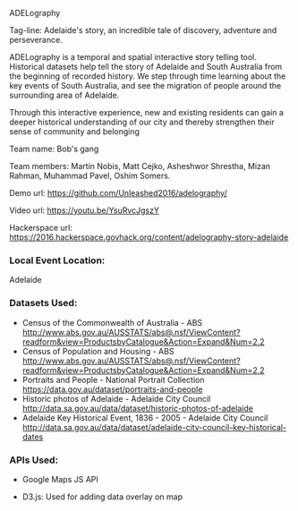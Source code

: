 ADELography

Tag-line: Adelaide's story, an incredible tale of discovery, adventure and perseverance.

ADELography is a temporal and spatial interactive story telling tool. Historical datasets help tell the story of Adelaide and South Australia from the beginning of recorded history. We step through time learning about the key events of South Australia, and see the migration of people around the surrounding area of Adelaide.

Through this interactive experience, new and existing residents can gain a deeper historical understanding of our city and thereby strengthen their sense of community and belonging

Team name: Bob's gang

Team members: Martin Nobis, Matt Cejko, Asheshwor Shrestha, Mizan Rahman, Muhammad Pavel, Oshim Somers.

Demo url: https://github.com/Unleashed2016/adelography/

Video url: https://youtu.be/YsuRvcJgszY

Hackerspace url: https://2016.hackerspace.govhack.org/content/adelography-story-adelaide

### Local Event Location:
Adelaide

### Datasets Used:

* Census of the Commonwealth of Australia - ABS
http://www.abs.gov.au/AUSSTATS/abs@.nsf/ViewContent?readform&view=ProductsbyCatalogue&Action=Expand&Num=2.2
* Census of Population and Housing - ABS
http://www.abs.gov.au/AUSSTATS/abs@.nsf/ViewContent?readform&view=ProductsbyCatalogue&Action=Expand&Num=2.2
* Portraits and People - National Portrait Collection
https://data.gov.au/dataset/portraits-and-people
* Historic photos of Adelaide - Adelaide City Council
http://data.sa.gov.au/data/dataset/historic-photos-of-adelaide
* Adelaide Key Historical Event, 1836 - 2005 - Adelaide City Council
http://data.sa.gov.au/data/dataset/adelaide-city-council-key-historical-dates

### APIs Used:
* Google Maps JS API

* D3.js: Used for adding data overlay on map

